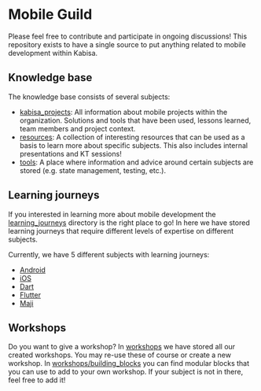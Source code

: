# Mobile Guild

Please feel free to contribute and participate in ongoing discussions! This repository exists to have
a single source to put anything related to mobile development within Kabisa.

## Knowledge base

The knowledge base consists of several subjects:
* [kabisa_projects](./knowledge_base/kabisa_projects): All information about mobile projects within the organization. 
Solutions and tools that have been used, lessons learned, team members and project context.
* [resources](./knowledge_base/resources): A collection of interesting resources that can be used as a basis to learn 
more about specific subjects. This also includes internal presentations and KT sessions!
* [tools](./knowledge_base/tools): A place where information and advice around certain subjects are stored 
(e.g. state management, testing, etc.).

## Learning journeys

If you interested in learning more about mobile development the [learning_journeys](./learning_journeys) directory is 
the right place to go! In here we have stored learning journeys that require different levels of expertise on different
subjects.

Currently, we have 5 different subjects with learning journeys:
* [Android](./learning_journeys/android)
* [iOS](./learning_journeys/ios)
* [Dart](./learning_journeys/dart)
* [Flutter](./learning_journeys/flutter)
* [Maji](./learning_journeys/maji)

## Workshops

Do you want to give a workshop? In [workshops](./workshops) we have stored all our created workshops.
You may re-use these of course or create a new workshop. In [workshops/building_blocks](./workshops/building_blocks) 
you can find modular blocks that you can use to add to your own workshop. If your subject is not in there, feel free to 
add it!
